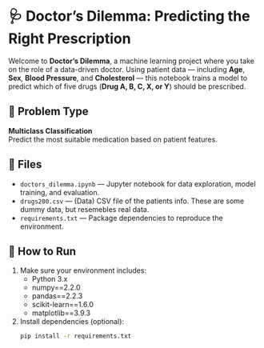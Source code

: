 # 🩺 Doctor’s Dilemma: Predicting the Right Prescription

Welcome to **Doctor’s Dilemma**, a machine learning project where you take on the role of a data-driven doctor. Using patient data — including **Age**, **Sex**, **Blood Pressure**, and **Cholesterol** — this notebook trains a model to predict which of five drugs (**Drug A, B, C, X, or Y**) should be prescribed.

## 🧠 Problem Type
**Multiclass Classification**  
Predict the most suitable medication based on patient features.

## 📂 Files
- `doctors_dilemma.ipynb` — Jupyter notebook for data exploration, model training, and evaluation.
- `drugs200.csv` — (Data) CSV file of the patients info. These are some dummy data, but resemebles real data.
- `requirements.txt` — Package dependencies to reproduce the environment.

## 🚀 How to Run
1. Make sure your environment includes:
   - Python 3.x
   - numpy==2.2.0  
   - pandas==2.2.3  
   - scikit-learn==1.6.0  
   - matplotlib==3.9.3  
2. Install dependencies (optional):
   ```bash
   pip install -r requirements.txt
